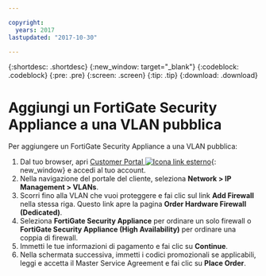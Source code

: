```yaml
---

copyright:
  years: 2017
lastupdated: "2017-10-30"

---
```


{:shortdesc: .shortdesc}
{:new_window: target="_blank"}
{:codeblock: .codeblock}
{:pre: .pre}
{:screen: .screen}
{:tip: .tip}
{:download: .download}

# Aggiungi un FortiGate Security Appliance a una VLAN pubblica

Per aggiungere un FortiGate Security Appliance a una VLAN pubblica:

1. Dal tuo browser, apri [Customer Portal ![Icona link esterno](../../icons/launch-glyph.svg "Icona link esterno")](https://control.softlayer.com/){: new_window} e accedi al tuo account.
2. Nella navigazione del portale del cliente, seleziona **Network > IP Management > VLANs**.
3. Scorri fino alla VLAN che vuoi proteggere e fai clic sul link **Add Firewall** nella stessa riga. Questo link apre la pagina **Order Hardware Firewall (Dedicated)**.
4. Seleziona **FortiGate Security Appliance** per ordinare un solo firewall o **FortiGate Security Appliance (High Availability)** per ordinare una coppia di firewall. 
5. Immetti le tue informazioni di pagamento e fai clic su **Continue**.
6. Nella schermata successiva, immetti i codici promozionali se applicabili, leggi e accetta il Master Service Agreement e fai clic su **Place Order**. 
